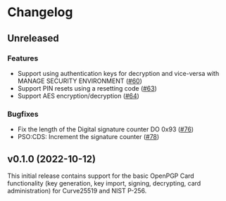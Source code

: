 <!--
Copyright (C) 2022 Nitrokey GmbH
SPDX-License-Identifier: CC0-1.0
-->

# Changelog

## Unreleased

### Features

- Support using authentication keys for decryption and vice-versa with MANAGE SECURITY ENVIRONMENT ([#60][])
- Support PIN resets using a resetting code ([#63][])
- Support AES encryption/decryption ([#64][])

### Bugfixes

- Fix the length of the Digital signature counter DO 0x93 ([#76][])
- PSO:CDS: Increment the signature counter ([#78][])

[#64]: https://github.com/Nitrokey/opcard-rs/pull/64
[#60]: https://github.com/Nitrokey/opcard-rs/pull/60
[#63]: https://github.com/Nitrokey/opcard-rs/pull/63
[#76]: https://github.com/Nitrokey/opcard-rs/pull/76
[#78]: https://github.com/Nitrokey/opcard-rs/pull/78

## v0.1.0 (2022-10-12)

This initial release contains support for the basic OpenPGP Card functionality
(key generation, key import, signing, decrypting, card administration) for
Curve25519 and NIST P-256.
